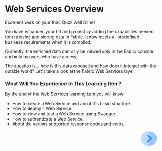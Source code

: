 # Web Services Overview

Excellent work on your third Quiz! Well Done! 

You have enhanced your LU and project by adding the capabilities needed for retrieving and storing data in Fabric. It now meets all predefined business requirements when it is compiled.

Currently, the enriched data can only be viewed only in the Fabric console and only by users who have access. 

The question is... how is this data exposed and how does it interact with the outside world? Let's take a look at the Fabric Web Services layer.  
 

### What Will You Experience In This Learning Item?

By the end of the Web Services learning item you will know:

- How to create a Web Service and about it's basic structure.
- How to deploy a Web Service.
- How to view and test a Web Service using Swagger. 
- How to authenticate a Web Service.
- About the various supported response codes and verbs.
<!--How to manage access rights for your web service- once Admin item is ready-->
<!--How to use Graphit- Once item is ready-->



[<img align="right" width="60" height="54" src="/articles/images/Next.png">](/academy/Training_Level_1/06_web_services/02_create_and_deploy_a_web_service.md)

